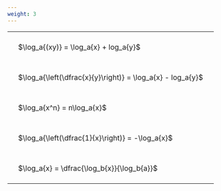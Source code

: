```yaml
---
weight: 3
---
```


<style type="text/css">
#T_6e601 th.col_heading {
  text-align: left;
  font-size: 1em;
}
#T_6e601 td {
  text-align: left;
  font-size: 1em;
  padding: 1.5em;
}
</style>
<table id="T_6e601">
  <thead>
  </thead>
  <tbody>
    <tr>
      <td id="T_6e601_row0_col0" class="data row0 col0" >$\log_a{(xy)} = \log_a{x} + log_a{y}$</td>
    </tr>
    <tr>
      <td id="T_6e601_row1_col0" class="data row1 col0" >$\log_a{\left(\dfrac{x}{y}\right)} = \log_a{x} - log_a{y}$</td>
    </tr>
    <tr>
      <td id="T_6e601_row2_col0" class="data row2 col0" >$\log_a{x^n} = n\log_a{x}$</td>
    </tr>
    <tr>
      <td id="T_6e601_row3_col0" class="data row3 col0" >$\log_a{\left(\dfrac{1}{x}\right)} = -\log_a{x}$</td>
    </tr>
    <tr>
      <td id="T_6e601_row4_col0" class="data row4 col0" >$\log_a{x} = \dfrac{\log_b{x}}{\log_b{a}}$</td>
    </tr>
  </tbody>
</table>
